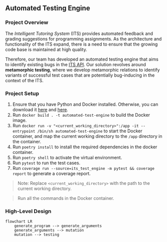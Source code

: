## Automated Testing Engine

### Project Overview

The _Intelligent Tutoring System_ (ITS) provides automated feedback and grading suggestions for programming assignments. As the architecture and functionality of the ITS expand, there is a need to ensure that the growing code base is maintained at high quality.

Therefore, our team has developed an automated testing engine that aims to identify existing bugs in the [ITS API](https://its.comp.nus.edu.sg/docs#/). Our solution revolves around **metamorphic testing**, where we develop metamorphic relations to identify variants of successful test cases that are potentially bug-inducing in the context of the ITS.

### Project Setup

1. Ensure that you have Python and Docker installed. Otherwise, you can download it [here](https://www.python.org/downloads/) and [here](https://www.docker.com/products/docker-desktop).
2. Run `docker build . -t automated-test-engine` to build the Docker image.
3. Run `docker run -v "<current_working_directory>":/app -it --entrypoint /bin/sh automated-test-engine` to start the Docker container, and map the current working directory to the `/app` directory in the container.
4. Run `poetry install` to install the required dependencies in the docker container.
5. Run `poetry shell` to activate the virtual environment.
6. Run `pytest` to run the test cases.
7. Run `coverage run --source=its_test_engine -m pytest && coverage report` to generate a coverage report.

> Note: Replace `<current_working_directory>` with the path to the current working directory.

> Run all the commands in the Docker container.

### High-Level Design

```mermaid
flowchart LR
	generate_program --> generate_arguments
    generate_arguments --> mutation
    mutation --> testing
```
